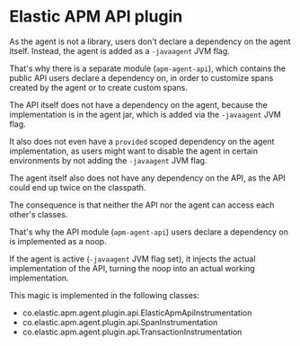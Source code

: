 # Elastic APM API plugin

As the agent is not a library, users don't declare a dependency on the agent itself.
Instead, the agent is added as a `-javaagent` JVM flag.

That's why there is a separate module (`apm-agent-api`),
which contains the public API users declare a dependency on,
in order to customize spans created by the agent or to create custom spans.

The API itself does not have a dependency on the agent,
because the implementation is in the agent jar,
which is added via the `-javaagent` JVM flag.

It also does not even have a `provided` scoped dependency on the agent implementation,
as users might want to disable the agent in certain environments by not adding the `-javaagent` JVM flag.

The agent itself also does not have any dependency on the API,
as the API could end up twice on the classpath.

The consequence is that neither the API nor the agent can access each other's classes.

That's why the API module (`apm-agent-api`) users declare a dependency on is implemented as a noop.


If the agent is active (`-javaagent` JVM flag set),
it injects the actual implementation of the API,
turning the noop into an actual working implementation.

This magic is implemented in the following classes:
 - co.elastic.apm.agent.plugin.api.ElasticApmApiInstrumentation
 - co.elastic.apm.agent.plugin.api.SpanInstrumentation
 - co.elastic.apm.agent.plugin.api.TransactionInstrumentation
